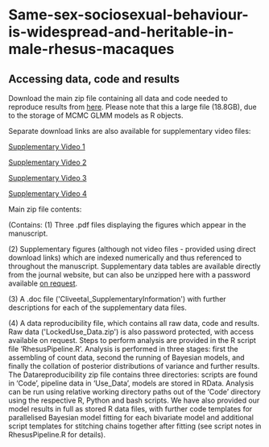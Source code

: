 # Same-sex-sociosexual-behaviour-is-widespread-and-heritable-in-male-rhesus-macaques
## Accessing data, code and results

Download the main zip file containing all data and code needed to reproduce results from [here](https://mega.nz/file/DvZw1I5Y#vbmBd8JopYOFbsPS4MnPpL-JBMkSc6A1QnqKkqR7VtQ). Please note that this a large file (18.8GB), due to the storage of MCMC GLMM models as R objects. 

Separate download links are also available for supplementary video files:

[Supplementary Video 1](https://mega.nz/file/a2oEhS7K#4XNej97UtKwMEsHwbgCi4RW0aYH2J7oPOToXDGI3AvE)

[Supplementary Video 2](https://mega.nz/file/K6Y2zCLB#De18VH_h7ifot41c0FrlKF1E4MtWZfX6EQxDg-CVfpA)

[Supplementary Video 3](https://mega.nz/file/OnxEDRhS#pgGEG5G-I6WAbPUx7DOnNRvh1rrHhThpzMz4Bv1-wDI)

[Supplementary Video 4](https://mega.nz/file/OzBHxBZC#KzG0PLU5JgK64T8RdTC9IG8N9NdtVwUgSXVC1INpJpU)



Main zip file contents: 

(Contains: 
(1) Three .pdf files displaying the figures which appear in the manuscript. 

(2)  Supplementary figures (although not video files - provided using direct download links) which are indexed numerically and thus referenced to throughout the manuscript. Supplementary data tables are available directly from the journal website, but can also be unzipped here with a password available [on request](jackson.clive10@imperial.ac.uk).

(3) A .doc file ('Cliveetal_SupplementaryInformation') with further descriptions for each of the supplementary data files.

(4) A data reproducibility file, which contains all raw data, code and results. Raw data ('LockedUse_Data.zip') is also password protected, with access available on request. Steps to perform analysis are provided in the R script file ‘RhesusPipeline.R’. Analysis is performed in three stages: first the assembling of count data, second the running of Bayesian models, and finally the collation of posterior distributions of variance and further results. The Datareproducibility zip file contains three directories: scripts are found in ‘Code’, pipeline data in ‘Use_Data’, models are stored in RData. Analysis can be run using relative working directory paths out of the ‘Code’ directory using the respective R, Python and bash scripts. We have also provided our model results in full as stored R data files, with further code templates for parallelised Bayesian model fitting for each bivariate model and additional script templates for stitching chains together after fitting (see script notes in RhesusPipeline.R for details). 


